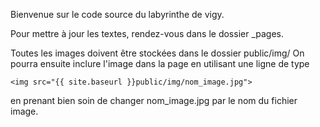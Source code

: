 
Bienvenue sur le code source du labyrinthe de vigy.

Pour mettre à jour les textes, rendez-vous dans le dossier _pages.

Toutes les images doivent être stockées dans le dossier public/img/
On pourra ensuite inclure l'image dans la page en utilisant une ligne de type 
```
<img src="{{ site.baseurl }}public/img/nom_image.jpg"> 
```

en prenant bien soin de changer nom_image.jpg par le nom du fichier image.

